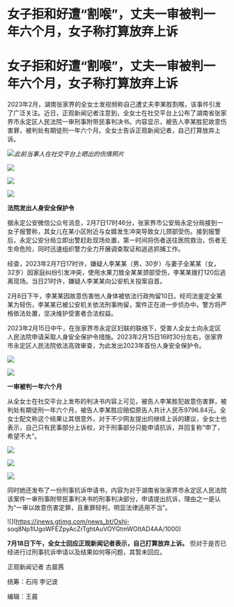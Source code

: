 # 女子拒和好遭“割喉”，丈夫一审被判一年六个月，女子称打算放弃上诉

# 女子拒和好遭“割喉”，丈夫一审被判一年六个月，女子称打算放弃上诉

2023年2月，湖南张家界的全女士发视频称自己遭丈夫李某胜割喉，该事件引发了广泛关注。近日，正观新闻记者注意到，全女士在社交平台上公布了湖南省张家界市永定区人民法院一审刑事附带民事判决书。内容显示，被告人李某胜犯故意伤害罪，被判处有期徒刑一年六个月。全女士告诉正观新闻记者，自己打算放弃上诉。

![](https://inews.gtimg.com/news_bt/OtKXcF10tjH27bercSpjA88PzNx5_U5EhX_JkjtiSYTokAA/1000)_此前当事人在社交平台上晒出的伤情照片_

![](https://inews.gtimg.com/news_bt/OBBA51iF8wztxL4PA4DgoXdSpgJIJeLdFizWxEPnxgWkwAA/1000)

![](https://inews.gtimg.com/news_bt/Oq5PVK4e9LORIB1id7ew-J8HIuHLU1hae4OHqT0GG8rHsAA/1000)

![](https://inews.gtimg.com/news_bt/Of5bkn59zPpkLZnu6TwqJ2NsuHc0bxMfkHpgrfHIsFMkQAA/1000)

**法院发出人身安全保护令**

据永定公安微信公众号消息，2月7日17时46分，张家界市公安局永定分局接到一女子报警称，其女儿在某小区附近与女婿发生冲突导致女儿颈部受伤。接到报警后，永定公安分局立即出警赶赴现场处置，第一时间将伤者送往医院救治，伤者无生命危险，同时迅速组织警力全力开展调查取证和追逃抓捕工作。

经查，2023年2月7日17时许，嫌疑人李某某（男，30岁）与妻子全某某（女，32岁）因家庭纠纷引发冲突，使用水果刀致全某某颈部受伤，李某某拨打120后逃离现场。当日21时许，嫌疑人李某某向公安机关投案自首。

2月8日下午，李某某因故意伤害他人身体被依法行政拘留10日。经司法鉴定全某某为轻伤，李某某已被公安机关依法刑事拘留，案件正在进一步侦办中。警方将严格依法处置，坚决维护受害者合法权益。

2023年2月15日中午，在张家界市永定区妇联的联络下，受害人全女士向永定区人民法院申请采取人身安全保护令措施。2023年2月15日16时30分左右，张家界市永定区人民法院依法高效审查，为此发出2023年首份人身安全保护令。

![](https://inews.gtimg.com/news_bt/Ohfk_gqKzdfcYFmQ-9FKyDRgOr3pWj2k5oV7oqDX0wSn4AA/1000)

![](https://inews.gtimg.com/news_bt/OV4z-LIwxO5wYg3IyL6z8gbsWKVNxaglFr_zsu14gvcloAA/1000)

**一审被判一年六个月**

从全女士在社交平台上发布的判决书内容上可见，被告人李某胜犯故意伤害罪，被判处有期徒刑一年六个月，被告人李某胜应赔偿原告人共计人民币9796.84元。全女士配文称这个结果让其很意外，对于不少网友提出的继续上诉的建议，全女士也表示，自己只有民事部分上诉权，对于刑事部分只能申请抗诉，并回复称“申了，希望不大”。

![](https://inews.gtimg.com/news_bt/OPe9HGHpMqi5YSHQzodHe0yKM52tasIse5ncBUBAtOb_gAA/1000)

![](https://inews.gtimg.com/news_bt/OHQ0HHWtSPnBj0qJZKBA9m8a5YTvsNBvyo6_4St-r0JH0AA/1000)

![](https://inews.gtimg.com/news_bt/O12oS7vlY3PITwXtK34DKT_53ZIb3mBuMAv7H5BN0pAvAAA/1000)

同时她还发布了一份刑事抗诉申请书，内容为对于湖南省张家界市永定区人民法院该案件一审刑事附带民事判决书的刑事判决部分，申请提出抗诉，理由之一是认为“一审以故意伤害定罪，且重罪轻判，明显法律适用不当”。

![](https://inews.gtimg.com/news_bt/Oshj-
soq8Np1lUgoWFEZpyAcZrTghtAuVOYGtmWOItAD4AA/1000)

**7月18日下午，全女士回应正观新闻记者表示，自己打算放弃上诉。** 但对于是否已经进行过刑事抗诉申请以及结果如何等问题，其暂未回应。

正观新闻记者 古晨茜

统筹：石闯 李记波

编辑：王晨

